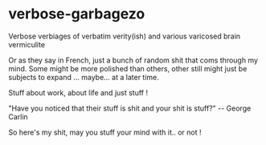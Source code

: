 # verbose-garbagezo
Verbose verbiages of verbatim verity(ish) and various varicosed brain vermiculite

Or as they say in French, just a bunch of random shit that coms through my mind.  Some might be more polished than others, other still might just be subjects to expand ... maybe... at a later time.

Stuff about work, about life and just stuff !

"Have you noticed that their stuff is shit and your shit is stuff?"
-- George Carlin

So here's my shit, may you stuff your mind with it.. or not !
